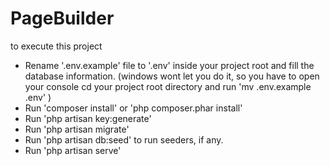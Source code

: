 
# PageBuilder
to execute this project
- Rename '.env.example' file to '.env' inside your project root and fill the database information. (windows wont let you do it, so you have to open your console cd your project root directory and run 'mv .env.example .env' )
- Run 'composer install' or 'php composer.phar install'
- Run 'php artisan key:generate'
- Run 'php artisan migrate'
- Run 'php artisan db:seed' to run seeders, if any.
- Run 'php artisan serve'